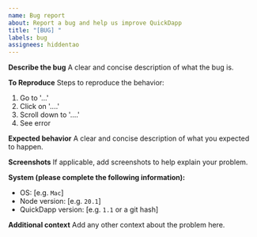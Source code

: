 ```yaml
---
name: Bug report
about: Report a bug and help us improve QuickDapp
title: "[BUG] "
labels: bug
assignees: hiddentao
---
```


**Describe the bug**
A clear and concise description of what the bug is.

**To Reproduce**
Steps to reproduce the behavior:
1. Go to '...'
2. Click on '....'
3. Scroll down to '....'
4. See error

**Expected behavior**
A clear and concise description of what you expected to happen.

**Screenshots**
If applicable, add screenshots to help explain your problem.

**System (please complete the following information):**
 - OS: [e.g. `Mac`]
-  Node version: [e.g. `20.1`]
 - QuickDapp version: [e.g. `1.1` or a git hash]

**Additional context**
Add any other context about the problem here.
